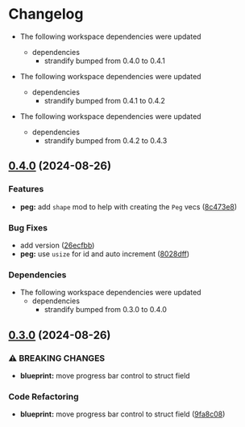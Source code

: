 # Changelog

* The following workspace dependencies were updated
  * dependencies
    * strandify bumped from 0.4.0 to 0.4.1

* The following workspace dependencies were updated
  * dependencies
    * strandify bumped from 0.4.1 to 0.4.2

* The following workspace dependencies were updated
  * dependencies
    * strandify bumped from 0.4.2 to 0.4.3

## [0.4.0](https://github.com/loiccoyle/strandify/compare/strandify-cli-v0.3.0...strandify-cli-v0.4.0) (2024-08-26)


### Features

* **peg:** add `shape` mod to help with creating the `Peg` vecs ([8c473e8](https://github.com/loiccoyle/strandify/commit/8c473e8e71a5be31ce9cbecfddca077a8a7beacd))


### Bug Fixes

* add version ([26ecfbb](https://github.com/loiccoyle/strandify/commit/26ecfbb057e3d2a617b911be22c3e00c822bca2d))
* **peg:** use `usize` for id and auto increment ([8028dff](https://github.com/loiccoyle/strandify/commit/8028dff6db4d70a58d161421a25bc660d22e80ad))


### Dependencies

* The following workspace dependencies were updated
  * dependencies
    * strandify bumped from 0.3.0 to 0.4.0

## [0.3.0](https://github.com/loiccoyle/strandify/compare/strandify-cli-v0.2.3...strandify-cli-v0.3.0) (2024-08-26)


### ⚠ BREAKING CHANGES

* **blueprint:** move progress bar control to struct field

### Code Refactoring

* **blueprint:** move progress bar control to struct field ([9fa8c08](https://github.com/loiccoyle/strandify/commit/9fa8c08f14b7b75dbf6e866a2ebbc0775f814aa1))
